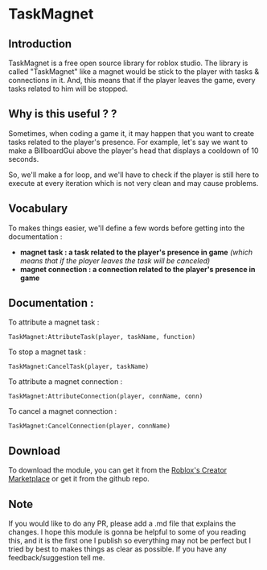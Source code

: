 # TaskMagnet
## Introduction
TaskMagnet is a free open source library for roblox studio. 
The library is called "TaskMagnet" like a magnet would be stick to the player with tasks & connections in it.
And, this means that if the player leaves the game, every tasks related to him will be stopped.

## Why is this useful ? ?
Sometimes, when coding a game it, it may happen that you want to create tasks related to the player's presence. For example, let's say we want to make a BillboardGui above the player's head that displays a cooldown of 10 seconds.

So, we'll make a for loop, and we'll have to check if the player is still here to execute at every iteration which is not very clean and may cause problems.

## Vocabulary

To makes things easier, we'll define a few words before getting into the documentation :

- **magnet task : a task related to the player's presence in game** *(which means that if the player leaves the task will be canceled)*
- **magnet connection : a connection related to the player's presence in game**

## Documentation :

To attribute a magnet task : 

```TaskMagnet:AttributeTask(player, taskName, function)```

To stop a magnet task : 

```TaskMagnet:CancelTask(player, taskName)```

To attribute a magnet connection :

```TaskMagnet:AttributeConnection(player, connName, conn)```

To cancel a magnet connection : 

```TaskMagnet:CancelConnection(player, connName)```

## Download

To download the module, you can get it from the [Roblox's Creator Marketplace](https://create.roblox.com/marketplace/asset/14385810180/TaskMagnet) or get it from the github repo.

## Note

If you would like to do any PR, please add a .md file that explains the changes.
I hope this module is gonna be helpful to some of you reading this, and it is the first one I publish so everything may not be perfect but I tried by best to makes things as clear as possible. If you have any feedback/suggestion tell me.
